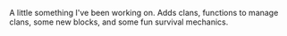 A little something I've been working on. Adds clans, functions to manage clans, some new blocks, and some fun survival mechanics.
